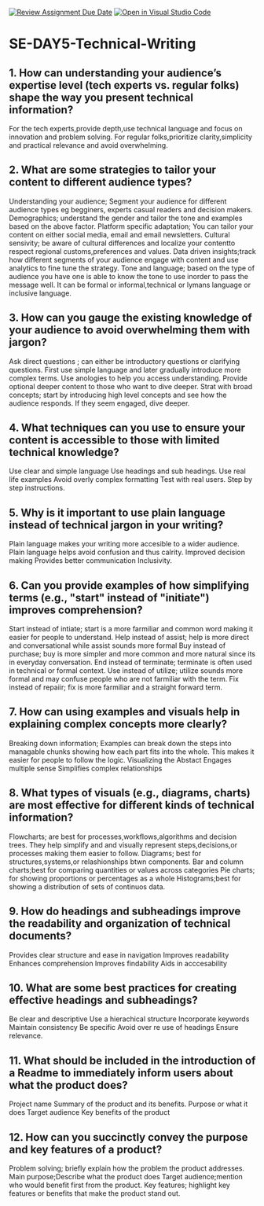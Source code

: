 [![Review Assignment Due Date](https://classroom.github.com/assets/deadline-readme-button-22041afd0340ce965d47ae6ef1cefeee28c7c493a6346c4f15d667ab976d596c.svg)](https://classroom.github.com/a/zsAR-pyY)
[![Open in Visual Studio Code](https://classroom.github.com/assets/open-in-vscode-2e0aaae1b6195c2367325f4f02e2d04e9abb55f0b24a779b69b11b9e10269abc.svg)](https://classroom.github.com/online_ide?assignment_repo_id=18708529&assignment_repo_type=AssignmentRepo)
# SE-DAY5-Technical-Writing
## 1. How can understanding your audience’s expertise level (tech experts vs. regular folks) shape the way you present technical information?
For the tech experts,provide depth,use technical language and focus on innovation and problem solving.
For regular folks,prioritize clarity,simplicity and practical relevance and avoid overwhelming.
## 2. What are some strategies to tailor your content to different audience types?
Understanding your audience; Segment your audience for different audience types eg begginers, experts casual readers and decision makers.
                              Demographics; understand the gender and tailor the tone and examples based on the above factor.
Platform specific adaptation; You can tailor your content on either social media, email and email newsletters.
Cultural sensivity; be aware of cultural differences and localize your contentto respect  regional customs,preferences and values.
Data driven insights;track how different segments of your audience engage with content and use  analytics to fine tune the strategy.
Tone and language; based on the type of audience you have one is able to know the tone to use inorder to pass the message well.
  It can be formal or informal,technical or lymans language or inclusive language.

## 3. How can you gauge the existing knowledge of your audience to avoid overwhelming them with jargon?
Ask direct questions ; can either be introductory questions or clarifying questions.
First use simple language and later gradually introduce more complex terms.
Use anologies to help you access understanding.
Provide optional deeper content to those who want to dive deeper.
Strat with broad concepts; start by introducing high level concepts and see how the audience responds. If they seem engaged, dive deeper.

## 4. What techniques can you use to ensure your content is accessible to those with limited technical knowledge?
Use clear and simple language
Use headings and sub headings.
Use real life examples
Avoid overly complex formatting
Test with real users.
Step by step instructions.
## 5. Why is it important to use plain language instead of technical jargon in your writing?
Plain language makes your writing more accesible to a wider audience.
Plain language helps avoid confusion and thus calrity.
Improved decision making
Provides better communication
Inclusivity.

## 6. Can you provide examples of how simplifying terms (e.g., "start" instead of "initiate") improves comprehension?
Start instead of intiate; start is a more farmiliar and common word making it easier for people to understand.
Help instead of assist; help is more direct and conversational while assist sounds more formal
Buy instead of purchase; buy is more simpler and more common  and more natural since its in everyday conversation.
End instead of terminate; terminate is often used in technical or formal context.
Use instead of utilize; utilize sounds more formal and may confuse people  who are not farmiliar with the term.
Fix instead of repaiir; fix is more farmiliar and a straight forward term.


## 7. How can using examples and visuals help in explaining complex concepts more clearly?
Breaking down information; Examples can break down the steps into managable chunks showing how each part fits into the whole. This makes it easier for people to follow the logic.
Visualizing the Abstact
Engages multiple sense
Simplifies complex relationships

## 8. What types of visuals (e.g., diagrams, charts) are most effective for different kinds of technical information?
Flowcharts; are best for processes,workflows,algorithms and decision trees.
They help simplify and and visually represent steps,decisions,or processes making them easier to follow.
Diagrams; best for structures,systems,or relashionships btwn components.
Bar and column charts;best for comparing quantities or values across categories
Pie charts; for showing proportions or percentages as a whole
Histograms;best for showing a distribution of sets of continuos data.
## 9. How do headings and subheadings improve the readability and organization of technical documents?
Provides clear structure and ease in navigation
Improves readability
Enhances comprehension
Improves findability
Aids in acccesability
## 10. What are some best practices for creating effective headings and subheadings?
Be clear and descriptive
Use a hierachical structure
Incorporate keywords
Maintain consistency
Be specific
Avoid over re use of headings
Ensure relevance.
## 11. What should be included in the introduction of a Readme to immediately inform users about what the product does?
Project name
Summary of the product and its benefits.
Purpose or what it does
Target audience
Key benefits of the product
## 12. How can you succinctly convey the purpose and key features of a product?
Problem solving; briefly explain how the problem the product addresses.
Main purpose;Describe what the product does
Target audience;mention who would benefit first from the product.
Key features; highlight key features or benefits that make the product stand out.
